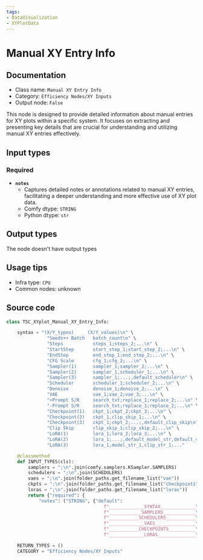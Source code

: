 ```yaml
---
tags:
- DataVisualization
- XYPlotData
---
```


# Manual XY Entry Info
## Documentation
- Class name: `Manual XY Entry Info`
- Category: `Efficiency Nodes/XY Inputs`
- Output node: `False`

This node is designed to provide detailed information about manual entries for XY plots within a specific system. It focuses on extracting and presenting key details that are crucial for understanding and utilizing manual XY entries effectively.
## Input types
### Required
- **`notes`**
    - Captures detailed notes or annotations related to manual XY entries, facilitating a deeper understanding and more effective use of XY plot data.
    - Comfy dtype: `STRING`
    - Python dtype: `str`
## Output types
The node doesn't have output types
## Usage tips
- Infra type: `CPU`
- Common nodes: unknown


## Source code
```python
class TSC_XYplot_Manual_XY_Entry_Info:

    syntax = "(X/Y_types)     (X/Y_values)\n" \
               "Seeds++ Batch   batch_count\n" \
               "Steps           steps_1;steps_2;...\n" \
               "StartStep       start_step_1;start_step_2;...\n" \
               "EndStep         end_step_1;end_step_2;...\n" \
               "CFG Scale       cfg_1;cfg_2;...\n" \
               "Sampler(1)      sampler_1;sampler_2;...\n" \
               "Sampler(2)      sampler_1,scheduler_1;...\n" \
               "Sampler(3)      sampler_1;...;,default_scheduler\n" \
               "Scheduler       scheduler_1;scheduler_2;...\n" \
               "Denoise         denoise_1;denoise_2;...\n" \
               "VAE             vae_1;vae_2;vae_3;...\n" \
               "+Prompt S/R     search_txt;replace_1;replace_2;...\n" \
               "-Prompt S/R     search_txt;replace_1;replace_2;...\n" \
               "Checkpoint(1)   ckpt_1;ckpt_2;ckpt_3;...\n" \
               "Checkpoint(2)   ckpt_1,clip_skip_1;...\n" \
               "Checkpoint(3)   ckpt_1;ckpt_2;...;,default_clip_skip\n" \
               "Clip Skip       clip_skip_1;clip_skip_2;...\n" \
               "LoRA(1)         lora_1;lora_2;lora_3;...\n" \
               "LoRA(2)         lora_1;...;,default_model_str,default_clip_str\n" \
               "LoRA(3)         lora_1,model_str_1,clip_str_1;..."

    @classmethod
    def INPUT_TYPES(cls):
        samplers = ";\n".join(comfy.samplers.KSampler.SAMPLERS)
        schedulers = ";\n".join(SCHEDULERS)
        vaes = ";\n".join(folder_paths.get_filename_list("vae"))
        ckpts = ";\n".join(folder_paths.get_filename_list("checkpoints"))
        loras = ";\n".join(folder_paths.get_filename_list("loras"))
        return {"required": {
            "notes": ("STRING", {"default":
                                    f"_____________SYNTAX_____________\n{cls.syntax}\n\n"
                                    f"____________SAMPLERS____________\n{samplers}\n\n"
                                    f"___________SCHEDULERS___________\n{schedulers}\n\n"
                                    f"_____________VAES_______________\n{vaes}\n\n"
                                    f"___________CHECKPOINTS__________\n{ckpts}\n\n"
                                    f"_____________LORAS______________\n{loras}\n","multiline": True}),},}

    RETURN_TYPES = ()
    CATEGORY = "Efficiency Nodes/XY Inputs"

```

